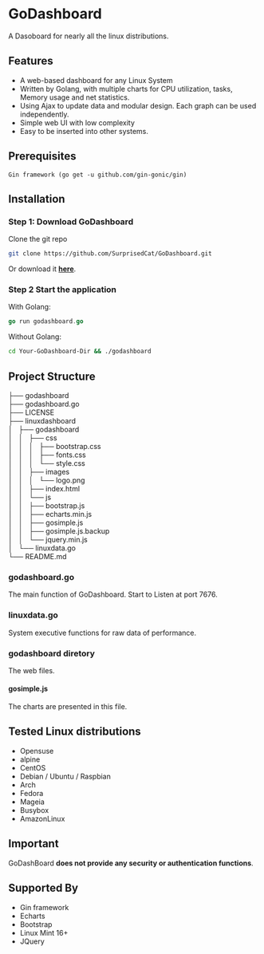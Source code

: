 # GoDashboard

A Dasoboard for nearly all the linux distributions.

## Features

* A web-based dashboard for any Linux System
* Written by Golang, with multiple charts for CPU utilization, tasks, Memory usage and net statistics.
* Using Ajax to update data and modular design. Each graph can be used independently.
* Simple web UI with low complexity
* Easy to be inserted into other systems.

## Prerequisites

    Gin framework (go get -u github.com/gin-gonic/gin)

## Installation

### Step 1: Download GoDashboard

Clone the git repo

```sh
git clone https://github.com/SurprisedCat/GoDashboard.git
```

Or download it **[here](https://github.com/SurprisedCat/GoDashboard.git)**.


### Step 2 Start the application

With Golang:

```go
go run godashboard.go
```

Without Golang:

```sh
cd Your-GoDashboard-Dir && ./godashboard
```

## Project Structure

├── godashboard  
├── godashboard.go  
├── LICENSE  
├── linuxdashboard  
│   ├── godashboard  
│   │   ├── css  
│   │   │   ├── bootstrap.css  
│   │   │   ├── fonts.css  
│   │   │   └── style.css  
│   │   ├── images  
│   │   │   └── logo.png  
│   │   ├── index.html  
│   │   └── js  
│   │       ├── bootstrap.js  
│   │       ├── echarts.min.js  
│   │       ├── gosimple.js  
│   │       ├── gosimple.js.backup  
│   │       └── jquery.min.js  
│   └── linuxdata.go  
└── README.md  

### godashboard.go

The main function of GoDashboard. Start to Listen at port 7676.

### linuxdata.go

System executive functions for raw data of performance.

### godashboard diretory

The web files.

#### gosimple.js

The charts are presented in this file.

## Tested Linux distributions

* Opensuse
* alpine
* CentOS
* Debian / Ubuntu / Raspbian
* Arch
* Fedora
* Mageia
* Busybox
* AmazonLinux

## Important

GoDashBoard **does not provide any security or authentication functions**.

## Supported By

* Gin framework
* Echarts
* Bootstrap
* Linux Mint 16+
* JQuery
